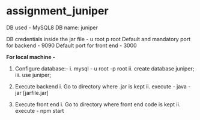 # assignment_juniper

DB used - MySQL8
DB name: juniper

DB credentials inside the jar file - u root p root
Default and mandatory port for backend - 9090
Default port for front end - 3000

**For local machine -** 

1. Configure database:-
   i. mysql - u root -p root
   ii. create database juniper;
   iii. use juniper;

2. Execute backend
   i. Go to directory where .jar is kept
   ii. execute - java -jar [jarfile.jar]

3. Execute front end
   i. Go to directory where front end code is kept
   ii. execute - npm start


   


